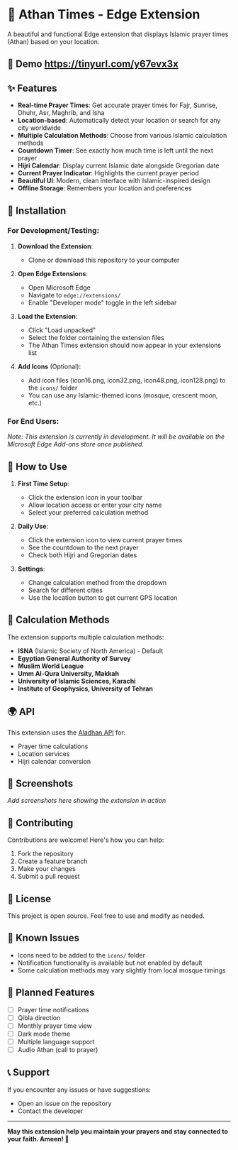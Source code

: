 # 🕌 Athan Times - Edge Extension

A beautiful and functional Edge extension that displays Islamic prayer times (Athan) based on your location.

## 🚀 Demo https://tinyurl.com/y67evx3x

## ✨ Features

- **Real-time Prayer Times**: Get accurate prayer times for Fajr, Sunrise, Dhuhr, Asr, Maghrib, and Isha
- **Location-based**: Automatically detect your location or search for any city worldwide
- **Multiple Calculation Methods**: Choose from various Islamic calculation methods
- **Countdown Timer**: See exactly how much time is left until the next prayer
- **Hijri Calendar**: Display current Islamic date alongside Gregorian date
- **Current Prayer Indicator**: Highlights the current prayer period
- **Beautiful UI**: Modern, clean interface with Islamic-inspired design
- **Offline Storage**: Remembers your location and preferences

## 🚀 Installation

### For Development/Testing:

1. **Download the Extension**:
   - Clone or download this repository to your computer

2. **Open Edge Extensions**:
   - Open Microsoft Edge
   - Navigate to `edge://extensions/`
   - Enable "Developer mode" toggle in the left sidebar

3. **Load the Extension**:
   - Click "Load unpacked"
   - Select the folder containing the extension files
   - The Athan Times extension should now appear in your extensions list

4. **Add Icons** (Optional):
   - Add icon files (icon16.png, icon32.png, icon48.png, icon128.png) to the `icons/` folder
   - You can use any Islamic-themed icons (mosque, crescent moon, etc.)

### For End Users:

*Note: This extension is currently in development. It will be available on the Microsoft Edge Add-ons store once published.*

## 🎯 How to Use

1. **First Time Setup**:
   - Click the extension icon in your toolbar
   - Allow location access or enter your city name
   - Select your preferred calculation method

2. **Daily Use**:
   - Click the extension icon to view current prayer times
   - See the countdown to the next prayer
   - Check both Hijri and Gregorian dates

3. **Settings**:
   - Change calculation method from the dropdown
   - Search for different cities
   - Use the location button to get current GPS location

## 🔧 Calculation Methods

The extension supports multiple calculation methods:

- **ISNA** (Islamic Society of North America) - Default
- **Egyptian General Authority of Survey**
- **Muslim World League**
- **Umm Al-Qura University, Makkah**
- **University of Islamic Sciences, Karachi**
- **Institute of Geophysics, University of Tehran**

## 🌍 API

This extension uses the [Aladhan API](https://aladhan.com/prayer-times-api) for:
- Prayer time calculations
- Location services
- Hijri calendar conversion

## 📱 Screenshots

*Add screenshots here showing the extension in action*

## 🤝 Contributing

Contributions are welcome! Here's how you can help:

1. Fork the repository
2. Create a feature branch
3. Make your changes
4. Submit a pull request

## 📄 License

This project is open source. Feel free to use and modify as needed.

## 🐛 Known Issues

- Icons need to be added to the `icons/` folder
- Notification functionality is available but not enabled by default
- Some calculation methods may vary slightly from local mosque timings

## 🔮 Planned Features

- [ ] Prayer time notifications
- [ ] Qibla direction
- [ ] Monthly prayer time view
- [ ] Dark mode theme
- [ ] Multiple language support
- [ ] Audio Athan (call to prayer)

## 📞 Support

If you encounter any issues or have suggestions:
- Open an issue on the repository
- Contact the developer

---

**May this extension help you maintain your prayers and stay connected to your faith. Ameen! 🤲** 
